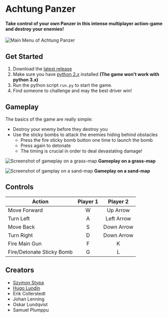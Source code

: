 # Achtung Panzer #

#### Take control of your own Panzer in this intense multiplayer action-game and destroy your enemies!

![Main Menu of Achtung Panzer](http://i.markdownnotes.com/achtung_menu.jpg)

## Get Started
1. Download the [latest release](https://github.com/Greenheart/AchtungPanzer/releases)
2. Make sure you have [python 2.x](https://www.python.org/downloads) installed **(The game won't work with python 3.x)**
3. Run the python script `run.py` to start the game.
4. Find someone to challenge and may the best driver win!

## Gameplay
The basics of the game are really simple: 
* Destroy your enemy before they destroy you
* Use the sticky bombs to attack the enemies hiding behind obstacles
  * Press the fire sticky bomb button one time to launch the bomb
  * Press again to detonate
  * The timing is crucial in order to deal devastating damage!

![Screenshot of gameplay on a grass-map](http://i.markdownnotes.com/achtung_intense_battle_wow_1.jpg)
**Gameplay on a grass-map**

![Screenshot of gamplay on a sand-map](http://i.markdownnotes.com/achtung_intense_battle_wow_2.jpg)
**Gameplay on a sand-map**

## Controls
|           Action           |    Player 1   |     Player 2    |
| -------------------------- |:-------------:|:---------------:|
| Move Forward               |      W        |     Up Arrow    |
| Turn Left                  |      A        |    Left Arrow   |
| Move Back                  |      S        |     Down Arrow  |
| Turn Right                 |      D        |    Down Arrow   |
| Fire Main Gun              |      F        |        K        |
| Fire/Detonate Sticky Bomb  |      G        |        L        |

## Creators
* [Szymon Stypa](www.github.com/Catagen)
* [Hugo Lundin](www.github.com/hugolundin)
* Erik Collerstedt
* Johan Lenning
* Oskar Lundqvist
* Samuel Plumppu
